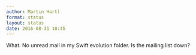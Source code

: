 ```yaml
---
author: Martin Hartl
format: status
layout: status
date: 2016-08-31 10:45
---
```

What. No unread mail in my Swift evolution folder. Is the mailing list down?